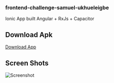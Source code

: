 ### frontend-challenge-samuel-ukhueleigbe

Ionic App built Angular + RxJs + Capacitor

## Download Apk

[Download App](https://drive.google.com/file/d/1qBkxvLbfmw9vEU-VxrkHukWW_HF2DQmv/view?usp=sharing)

## Screen Shots

![Screenshot](flow.gif)


